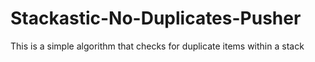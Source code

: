 # Stackastic-No-Duplicates-Pusher
This is a simple algorithm that checks for duplicate items within a stack
